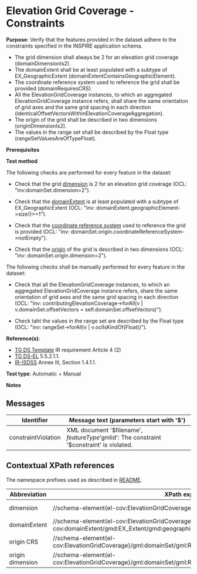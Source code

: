 # Elevation Grid Coverage - Constraints

**Purpose**: Verify that the features provided in the dataset adhere to the constraints specified in the INSPIRE application schema.

* The grid dimension shall always be 2 for an elevation grid coverage (domainDimensionIs2).
* The domainExtent shall be at least populated with a subtype of EX_GeographicExtent (domainExtentContainsGeographicElement).
* The coordinate reference system used to reference the grid shall be provided (domainRequiresCRS).
* All the ElevationGridCoverage instances, to which an aggregated ElevationGridCoverage instance refers, shall share the same orientation of grid axes and the same grid spacing in each direction (identicalOffsetVectorsWithinElevationCoverageAggregation).
* The origin of the grid shall be described in two dimensions (originDimensionIs2).
* The values in the range set shall be described by the Float type (rangeSetValuesAreOfTypeFloat).

**Prerequisites**

**Test method**

The following checks are performed for every feature in the dataset:

* Check that the grid [dimension](#dimension) is 2 for an elevation grid coverage (OCL: "inv:domainSet.dimension=2").

* Check that the [domainExtent](#domainExtent) is at least populated with a subtype of EX_GeographicExtent (OCL: "inv: domainExtent.geographicElement->size()>=1").

* Check that the [coordinate reference system](#originCRS) used to reference the grid is provided (OCL: "inv: domainSet.origin.coordinateReferenceSystem->notEmpty").

* Check that the [origin](#origin) of the grid is described in two dimensions (OCL: "inv: domainSet.origin.dimension=2").

The following checks shall be manually performed for every feature in the dataset:

* Check that all the ElevationGridCoverage instances, to which an aggregated ElevationGridCoverage instance refers, share the same orientation of grid axes and the same grid spacing in each direction (OCL: "Inv: contributingElevationCoverage->forAll(v | v.domainSet.offsetVectors = self.domainSet.offsetVectors)").

* Check taht the values in the range set are described by the Float type (OCL: "inv: rangeSet->forAll(v | v.oclIsKindOf(Float))").


**Reference(s)**: 

* [TG DS Template](./README.md#ref_TG_DS_tmpl) IR requirement Article 4 (2)
* [TG DS-EL](./README.md#ref_TG_DS_EL) 5.5.2.1.1.
* [IR-ISDSS](./README.md#ref_IR-ISDSS) Annex III, Section 1.4.1.1.

**Test type**: Automatic + Manual

**Notes** 


## Messages

Identifier  |  Message text (parameters start with '$')
---------------------------------------------------------- | -------------------------------------------------------------------------
constraintViolation <a name="constraintViolation"/>  |  XML document '$filename', $featureType '$gmlid': The constraint '$constraint' is violated.

## Contextual XPath references

The namespace prefixes used as described in [README](./README.md#namespaces).

Abbreviation                                               |  XPath expression                     |Multiplicity       |Voidable
---------------------------------------------------------- | ------------------------------------- | ------------------|----------
dimension <a name="dimension"></a> | //schema-element(el-cov:ElevationGridCoverage)/gml:domainSet/gml:RectifiedGrid/@dimension | 1 | Not applicable
domainExtent <a name="domainExtent"></a> | //schema-element(el-cov:ElevationGridCoverage)/el-cov:domainExtent/gmd:EX_Extent/gmd:geographicElement | 1..\* | No
origin CRS <a name="originCRS"></a> | //schema-element(el-cov:ElevationGridCoverage)/gml:domainSet/gml:RectifiedGrid/gml:origin/gml:Point/@srsName | 0..1 | Not applicable
origin dimension <a name="origin"></a> | //schema-element(el-cov:ElevationGridCoverage)/gml:domainSet/gml:RectifiedGrid/gml:origin/gml:Point/@srsDimension | 0..1 | Not applicable